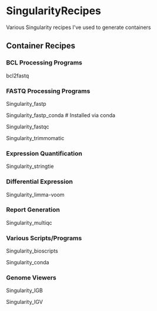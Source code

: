 # SingularityRecipes
Various Singularity recipes I've used to generate containers


## Container Recipes

### BCL Processing Programs
bcl2fastq

### FASTQ Processing Programs
Singularity_fastp

Singularity_fastp_conda # Installed via conda

Singularity_fastqc

Singularity_trimmomatic

### Expression Quantification
Singularity_stringtie

### Differential Expression
Singularity_limma-voom

### Report Generation
Singularity_multiqc

### Various Scripts/Programs
Singularity_bioscripts

Singularity_conda

### Genome Viewers
Singularity_IGB

Singularity_IGV
